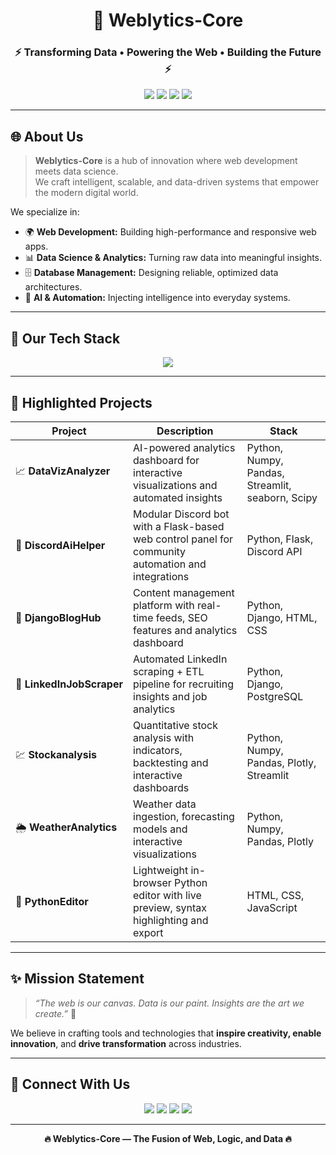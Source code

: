 <h1 align="center">🚀 Weblytics-Core</h1>
<h3 align="center">⚡ Transforming Data • Powering the Web • Building the Future ⚡</h3>

<p align="center">
  <a href="https://github.com/Weblytics-Core"><img src="https://img.shields.io/github/followers/Weblytics-Core?label=Followers&style=for-the-badge&logo=github" /></a>
  <a href="https://github.com/Weblytics-Core"><img src="https://komarev.com/ghpvc/?username=Weblytics-Core&color=blueviolet&style=for-the-badge&label=Profile+Views" /></a>
  <a href="#"><img src="https://img.shields.io/badge/Open%20Source%20❤-YES!-brightgreen?style=for-the-badge" /></a>
  <a href="#"><img src="https://img.shields.io/badge/Innovation-🔥-orange?style=for-the-badge" /></a>
</p>

---

## 🌐 About Us  

> **Weblytics-Core** is a hub of innovation where web development meets data science.  
> We craft intelligent, scalable, and data-driven systems that empower the modern digital world.

We specialize in:
- 🌍 **Web Development:** Building high-performance and responsive web apps.  
- 📊 **Data Science & Analytics:** Turning raw data into meaningful insights.  
- 🗄️ **Database Management:** Designing reliable, optimized data architectures.  
- 🧠 **AI & Automation:** Injecting intelligence into everyday systems.  

---

## 🧩 Our Tech Stack  

<p align="center">
  <img src="https://skillicons.dev/icons?i=python,tensorflow,mongodb,mysql,django,fastapi,flask,docker,git,github,html,css,tailwind,js,nodejs&perline=8" />
</p>

---

## 🌟 Highlighted Projects  

| Project | Description | Stack |
|----------|--------------|-------|
| 📈 **DataVizAnalyzer** | AI-powered analytics dashboard for interactive visualizations and automated insights | Python, Numpy, Pandas, Streamlit, seaborn, Scipy |
| 🤖 **DiscordAiHelper** | Modular Discord bot with a Flask-based web control panel for community automation and integrations | Python, Flask, Discord API |
| 📝 **DjangoBlogHub** | Content management platform with real-time feeds, SEO features and analytics dashboard | Python, Django, HTML, CSS |
| <span style="white-space:nowrap">🔎&nbsp;**LinkedInJobScraper**</span> | Automated LinkedIn scraping + ETL pipeline for recruiting insights and job analytics | Python, Django, PostgreSQL |
| 💹 **Stockanalysis** | Quantitative stock analysis with indicators, backtesting and interactive dashboards | Python, Numpy, Pandas, Plotly, Streamlit |
| 🌦️ **WeatherAnalytics** | Weather data ingestion, forecasting models and interactive visualizations | Python, Numpy, Pandas, Plotly |
| 🐍 **PythonEditor** | Lightweight in-browser Python editor with live preview, syntax highlighting and export | HTML, CSS, JavaScript |

---

## ✨ Mission Statement  

> _“The web is our canvas. Data is our paint. Insights are the art we create.”_ 🎨  

We believe in crafting tools and technologies that **inspire creativity, enable innovation**, and **drive transformation** across industries.

---

## 💬 Connect With Us  

<p align="center">
  <a href="mailto:weblyticscore@subhadipghosh.co.in"><img src="https://img.shields.io/badge/Email-red?style=for-the-badge&logo=gmail" /></a>
  <a href="https://github.com/Weblytics-Core"><img src="https://img.shields.io/badge/GitHub-black?style=for-the-badge&logo=github" /></a>
  <a href="https://www.linkedin.com/company/Weblytics-Core/"><img src="https://img.shields.io/badge/LinkedIn-blue?style=for-the-badge&logo=linkedin" /></a>
  <a href="https://connect.subhadipghosh.co.in/"><img src="https://img.shields.io/badge/Website-1abc9c?style=for-the-badge&logo=google-chrome" /></a>
</p>

---

<p align="center">
  <b>🔥 Weblytics-Core — The Fusion of Web, Logic, and Data 🔥</b><br>
</p>
